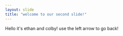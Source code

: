 ```yaml
---
layout: slide
title: "welcome to our second slide!"
---
```

Hello it's ethan and colby!
use the left arrow to go back!
